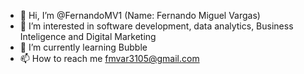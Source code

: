 - 👋 Hi, I’m @FernandoMV1 (Name: Fernando Miguel Vargas)
- 👀 I’m interested in software development, data analytics, Business Inteligence and Digital Marketing
- 🌱 I’m currently learning Bubble
- 📫 How to reach me fmvar3105@gmail.com

<!---
FernandoMV1/FernandoMV1 is a ✨ special ✨ repository because its `README.md` (this file) appears on your GitHub profile.
You can click the Preview link to take a look at your changes.
--->
